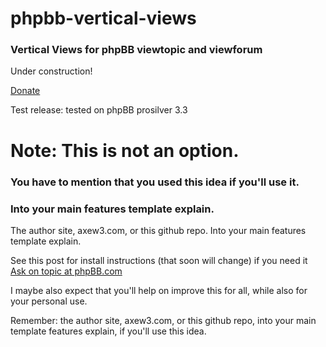 # phpbb-vertical-views
### Vertical Views for phpBB viewtopic and viewforum

Under construction!

[Donate](https://www.paypal.com/paypalme/alessionanni/ "Help axew3!")


Test release: tested on phpBB prosilver 3.3

# Note: This is not an option.
### You have to mention that you used this idea if you'll use it.
### Into your main features template explain.
The author site, axew3.com, or this github repo. Into your main features template explain.

See this post for install instructions (that soon will change) if you need it
[Ask on topic at phpBB.com](https://www.phpbb.com/community/viewtopic.php?p=15973420#p15973420 "phpBB.com help topic")

I maybe also expect that you'll help on improve this for all, while also for your personal use.


Remember: the author site, axew3.com, or this github repo,
into your main template features explain, if you'll use this idea.


